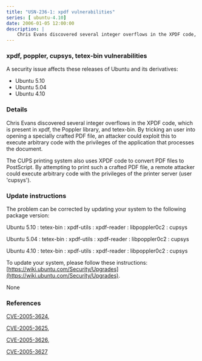 ```yaml
---
title: "USN-236-1: xpdf vulnerabilities"
series: [ ubuntu-4.10]
date: 2006-01-05 12:00:00
description: |
    Chris Evans discovered several integer overflows in the XPDF code, which is present in xpdf, the Poppler library, and tetex-bin. By tricking an user into opening a specially crafted PDF file, an attacker could exploit this to execute arbitrary code with the privileges of the application that processes the document.
--- 
```

 
 


### xpdf, poppler, cupsys, tetex-bin vulnerabilities

A security issue affects these releases of Ubuntu and its derivatives:

* Ubuntu 5.10
* Ubuntu 5.04
* Ubuntu 4.10

### Details

Chris Evans discovered several integer overflows in the XPDF code, which is present in xpdf, the Poppler library, and tetex-bin. By tricking an user into opening a specially crafted PDF file, an attacker could exploit this to execute arbitrary code with the privileges of the application that processes the document.

The CUPS printing system also uses XPDF code to convert PDF files to PostScript. By attempting to print such a crafted PDF file, a remote attacker could execute arbitrary code with the privileges of the printer server (user &#39;cupsys&#39;).

### Update instructions

The problem can be corrected by updating your system to the following package version:

Ubuntu 5.10
 : tetex-bin 
 : xpdf-utils 
 : xpdf-reader 
 : libpoppler0c2 
 : cupsys 

Ubuntu 5.04
 : tetex-bin 
 : xpdf-utils 
 : xpdf-reader 
 : libpoppler0c2 
 : cupsys 

Ubuntu 4.10
 : tetex-bin 
 : xpdf-utils 
 : xpdf-reader 
 : libpoppler0c2 
 : cupsys 

To update your system, please follow these instructions: [https://wiki.ubuntu.com/Security/Upgrades](https://wiki.ubuntu.com/Security/Upgrades).

None

### References

 
 [CVE-2005-3624](http://people.ubuntu.com/~ubuntu-security/cve/CVE-2005-3624), 

 [CVE-2005-3625](http://people.ubuntu.com/~ubuntu-security/cve/CVE-2005-3625), 

 [CVE-2005-3626](http://people.ubuntu.com/~ubuntu-security/cve/CVE-2005-3626), 

 [CVE-2005-3627](http://people.ubuntu.com/~ubuntu-security/cve/CVE-2005-3627)
 

